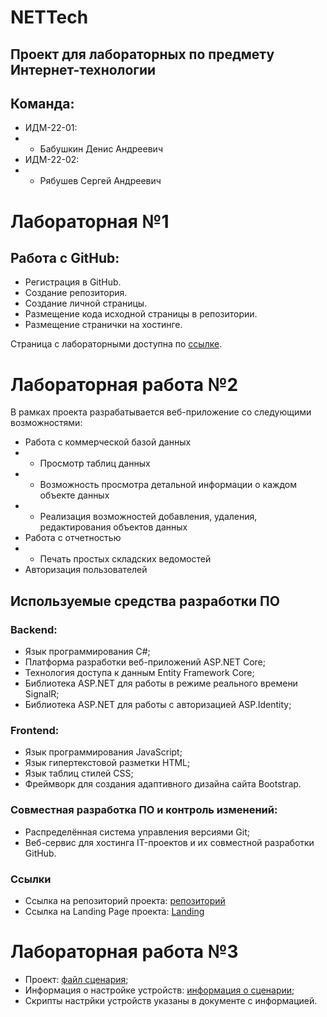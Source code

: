 # NETTech
## Проект для лабораторных по предмету Интернет-технологии
## Команда: 
* ИДМ-22-01:
* * Бабушкин Денис Андреевич
* ИДМ-22-02:
* * Рябушев Сергей Андреевич

# Лабораторная №1

## Работа с GitHub:

* Регистрация в GitHub.
* Создание репозитория.
* Создание личной страницы.
* Размещение кода исходной страницы в репозитории.
* Размещение странички на хостинге.

Страница с лабораторными доступна по [ссылке](https://kingdushback.github.io/LaboratoryWorks_IT/).

# Лабораторная работа №2
В рамках проекта разрабатывается веб-приложение со следующими возможностями:

* Работа с коммерческой базой данных
* * Просмотр таблиц данных
* * Возможность просмотра детальной информации о каждом объекте данных 
* * Реализация возможностей добавления, удаления, редактирования объектов данных
* Работа с отчетностью
* * Печать простых складских ведомостей
* Авторизация пользователей

 ## Используемые средства разработки ПО
### Backend:
* Язык программирования С#;
* Платформа разработки веб-приложений ASP.NET Core;
* Технология доступа к данным Entity Framework Core;
* Библиотека ASP.NET для работы в режиме реального времени SignalR;
* Библиотека ASP.NET для работы с авторизацией ASP.Identity;
### Frontend:
* Язык программирования JavaScript;
* Язык гипертекстовой разметки HTML;
* Язык таблиц стилей CSS;
* Фреймворк для создания адаптивного дизайна сайта Bootstrap.
### Совместная разработка ПО и контроль изменений:
* Распределённая система управления версиями Git;
* Веб-сервис для хостинга IT-проектов и их совместной разработки GitHub.

### Ссылки
* Ссылка на репозиторий проекта: [репозиторий](https://github.com/GhostLightnin/WebDBProject)
* Ссылка на Landing Page проекта: [Landing](https://ghostlightnin.github.io/Landing/)

# Лабораторная работа №3

* Проект: [файл сценария](https://github.com/kingdushback/internet-tech/blob/main/NETTechNetworkSetup/NETTechProject.pka?raw=true);
* Информация о настройке устройств: [информация о сценарии](https://github.com/kingdushback/internet-tech/blob/main/NETTechNetworkSetup/NETTechInfo.pdf);
* Скрипты настрйки устройств указаны в документе с информацией.


